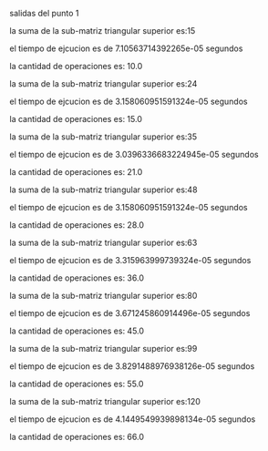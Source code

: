 salidas del punto 1

la suma de la sub-matriz triangular superior es:15

el tiempo de ejcucion es de 7.10563714392265e-05  segundos

la cantidad de operaciones es: 10.0


la suma de la sub-matriz triangular superior es:24

el tiempo de ejcucion es de 3.158060951591324e-05  segundos

la cantidad de operaciones es: 15.0


la suma de la sub-matriz triangular superior es:35

el tiempo de ejcucion es de 3.0396336683224945e-05  segundos

la cantidad de operaciones es: 21.0


la suma de la sub-matriz triangular superior es:48

el tiempo de ejcucion es de 3.158060951591324e-05  segundos

la cantidad de operaciones es: 28.0


la suma de la sub-matriz triangular superior es:63

el tiempo de ejcucion es de 3.315963999739324e-05  segundos

la cantidad de operaciones es: 36.0


la suma de la sub-matriz triangular superior es:80

el tiempo de ejcucion es de 3.671245860914496e-05  segundos

la cantidad de operaciones es: 45.0


la suma de la sub-matriz triangular superior es:99

el tiempo de ejcucion es de 3.8291488976938126e-05  segundos

la cantidad de operaciones es: 55.0


la suma de la sub-matriz triangular superior es:120

el tiempo de ejcucion es de 4.1449549939898134e-05  segundos

la cantidad de operaciones es: 66.0


